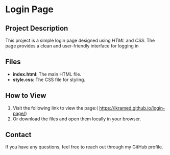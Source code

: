 # Login Page
## Project Description
This project is a simple login page designed using *HTML* and *CSS*. The page provides a clean and user-friendly interface for logging in

## Files
- **index.html**: The main HTML file.  
- **style.css**: The CSS file for styling.

## How to View
1. Visit the following link to view the page:( https://ikramed.github.io/login-page/)  
2. Or download the files and open them locally in your browser.

## Contact
If you have any questions, feel free to reach out through my GitHub profile.
